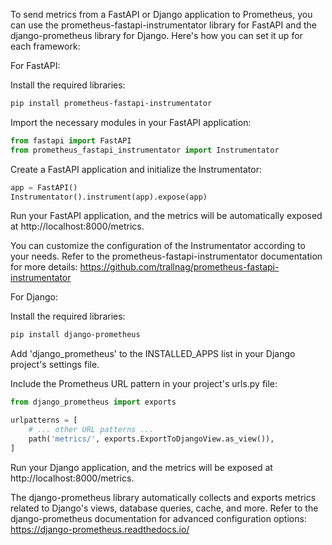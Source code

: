 To send metrics from a FastAPI or Django application to Prometheus, 
you can use the prometheus-fastapi-instrumentator library for FastAPI and the 
django-prometheus library for Django. Here's how you can set it up for each framework:

For FastAPI:

Install the required libraries:
```bash
pip install prometheus-fastapi-instrumentator
```
Import the necessary modules in your FastAPI application:

```python
from fastapi import FastAPI
from prometheus_fastapi_instrumentator import Instrumentator
```
Create a FastAPI application and initialize the Instrumentator:

```python
app = FastAPI()
Instrumentator().instrument(app).expose(app)
```
Run your FastAPI application, and the metrics will be automatically
exposed at http://localhost:8000/metrics.

You can customize the configuration of the Instrumentator according to 
your needs. Refer to the prometheus-fastapi-instrumentator documentation 
for more details: https://github.com/trallnag/prometheus-fastapi-instrumentator

For Django:

Install the required libraries:

```bash
pip install django-prometheus
```
Add 'django_prometheus' to the INSTALLED_APPS list in your Django project's settings file.

Include the Prometheus URL pattern in your project's urls.py file:

```python
from django_prometheus import exports

urlpatterns = [
    # ... other URL patterns ...
    path('metrics/', exports.ExportToDjangoView.as_view()),
]
```
Run your Django application, and the metrics will be exposed at http://localhost:8000/metrics.

The django-prometheus library automatically collects and exports metrics related to 
Django's views, database queries, cache, and more. Refer to the django-prometheus 
documentation for advanced configuration options: https://django-prometheus.readthedocs.io/
